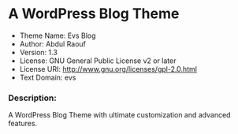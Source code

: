 # A WordPress Blog Theme

- Theme Name: Evs Blog
- Author: Abdul Raouf
- Version: 1.3
- License: GNU General Public License v2 or later
- License URI: http://www.gnu.org/licenses/gpl-2.0.html
- Text Domain: evs

### Description: 

A WordPress Blog Theme with ultimate customization and advanced features.